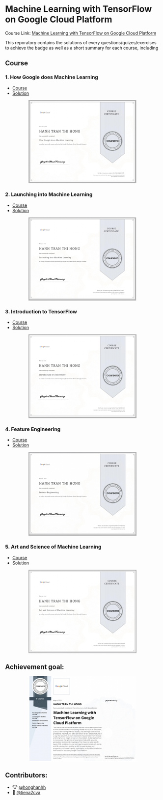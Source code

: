 # Machine Learning with TensorFlow on Google Cloud Platform

Course Link: [Machine Learning with TensorFlow on Google Cloud Platform](https://www.coursera.org/specializations/machine-learning-tensorflow-gcp)


This reporatory contains the solutions of every questions/quizes/exercises to achieve the badge as well as a short summary for each course, including

## Course

### 1. How Google does Machine Learning

- [Course](https://www.coursera.org/learn/google-machine-learning)
- [Solution]()
<p align="center">
    <img src="./Badges/Badge1.png" width="70%" height="50%" title="Badge 1" >
</p>

### 2. Launching into Machine Learning

- [Course](https://www.coursera.org/learn/launching-machine-learning)
- [Solution]()
<p align="center">
    <img src="./Badges/Badge2.png" width="70%" height="50%" title="Badge 2" >
</p>

### 3. Introduction to TensorFlow

- [Course](https://www.coursera.org/learn/intro-tensorflow)
- [Solution]()
<p align="center">
    <img src="./Badges/Badge3.png" width="70%" height="50%" title="Badge 3" >
</p>

### 4. Feature Engineering

- [Course](https://www.coursera.org/learn/feature-engineering)
- [Solution](./Course%204:%20Advanced%20Data%20Science%20Capstone/README.md)

<p align="center">
    <img src="./Badges/Badge 4.png" width="70%" height="50%" title="Badge 4" >
</p>

### 5. Art and Science of Machine Learning

- [Course](https://www.coursera.org/learn/art-science-ml)
- [Solution]()

<p align="center">
    <img src="./Badges/Badge 5.png" width="70%" height="50%" title="Badge 5" >
</p>

## Achievement goal:
<p align="center">
    <img src="./Badges/Badge.png" width="70%" height="50%" title="Badge" >
</p>

## Contributors:

- 🐮 [@honghanhh](https://github.com/honghanhh)
- 🐔 [@tiena2cva](https://github.com/tiena2cva)
